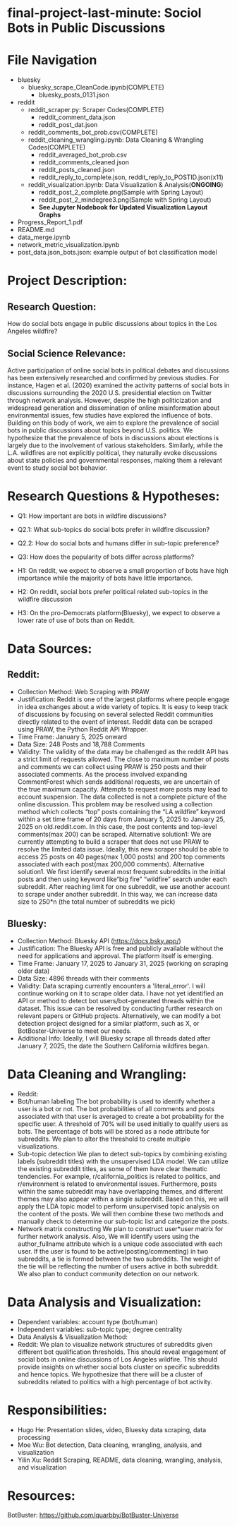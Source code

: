# final-project-last-minute: Sociol Bots in Public Discussions

# File Navigation
- bluesky
  - bluesky_scrape_CleanCode.ipynb(COMPLETE)
    - bluesky_posts_0131.json
- reddit
  - reddit_scraper.py: Scraper Codes(COMPLETE)
    - reddit_comment_data.json
    - reddit_post_dat.json
  - reddit_comments_bot_prob.csv(COMPLETE)
  - reddit_cleaning_wrangling.ipynb: Data Cleaning & Wrangling Codes(COMPLETE)
    - reddit_averaged_bot_prob.csv
    - reddit_comments_cleaned.json
    - reddit_posts_cleaned.json
    - reddit_reply_to_complete.json, reddit_reply_to_POSTID.json(x11)
  - reddit_visualization.ipynb: Data Visualization & Analysis(**ONGOING**)
    - reddit_post_2_complete.png(Sample with Spring Layout)
    - reddit_post_2_mindegree3.png(Sample with Spring Layout)
    - **See Jupyter Nodebook for Updated Visualization Layout Graphs**
- Progress_Report_1.pdf
- README.md
- data_merge.ipynb
- network_metric_visualization.ipynb
- post_data.json_bots.json: example output of bot classification model

# Project Description: 
## Research Question:
How do social bots engage in public discussions about topics in the Los Angeles wildfire?
## Social Science Relevance:
Active participation of online social bots in political debates and discussions has been extensively researched and confirmed by previous studies. For instance, Hagen et al. (2020) examined the activity patterns of social bots in discussions surrounding the 2020 U.S. presidential election on Twitter through network analysis. However, despite the high politicization and widespread generation and dissemination of online misinformation about environmental issues, few studies have explored the influence of bots. Building on this body of work, we aim to explore the prevalence of social bots in public discussions about topics beyond U.S. politics. We hypothesize that the prevalence of bots in discussions about elections is largely due to the involvement of various stakeholders. Similarly, while the L.A. wildfires are not explicitly political, they naturally evoke discussions about state policies and governmental responses, making them a relevant event to study social bot behavior. 


# Research Questions & Hypotheses:
- Q1: How important are bots in wildfire discussions?
- Q2.1: What sub-topics do social bots prefer in wildfire discussion?
- Q2.2: How do social bots and humans differ in sub-topic preference?
- Q3: How does the popularity of bots differ across platforms?

- H1: On reddit, we expect to observe a small proportion of bots have high importance while the majority of bots have little importance.
- H2: On reddit, social bots prefer political related sub-topics in the wildfire discussion 
- H3: On the pro-Democrats platform(Bluesky), we expect to observe a lower rate of use of bots than on Reddit.

# Data Sources: 
## Reddit: 
- Collection Method: Web Scraping with PRAW
- Justification: Reddit is one of the largest platforms where people engage in idea exchanges about a wide variety of topics. It is easy to keep track of discussions by focusing on several selected Reddit communities directly related to the event of interest. Reddit data can be scraped using PRAW, the Python Reddit API Wrapper.
- Time Frame: January 5, 2025 onward
- Data Size: 248 Posts and 18,788 Comments
- Validity: The validity of the data may be challenged as the reddit API has a strict limit of requests allowed. The close to maximum number of posts and comments we can collect using PRAW is 250 posts and their associated comments. As the process involved expanding CommentForest which sends additional requests, we are uncertain of the true maximum capacity. Attempts to request more posts may lead to account suspension. The data collected is not a complete picture of the online discussion. This problem may be resolved using a collection method which collects “top” posts containing the “LA wildfire” keyword within a set time frame of 20 days from January 5, 2025 to January 25, 2025 on old.reddit.com. In this case, the post contents and top-level comments(max 200) can be scraped.
Alternative solution1: We are currently attempting to build a scraper that does not use PRAW to resolve the limited data issue. Ideally, this new scraper should be able to access 25 posts on 40 pages(max 1,000 posts) and 200 top comments associated with each post(max 200,000 comments).
Alternative solution1. We first identify several most frequent subreddits in the initial posts and then using keyword like“big fire” “wildfire” search under each subreddit. After reaching limit for one subreddit, we use another account to scrape under another subreddit. In this way, we can increase data size to 250*n (the total number of subreddits we pick)

## Bluesky:
- Collection Method: Bluesky API (https://docs.bsky.app/)
- Justification: The Bluesky API is free and publicly available without the need for applications and approval. The platform itself is emerging.
- Time Frame: January 17, 2025 to January 31, 2025 (working on scraping older data)
- Data Size: 4896 threads with their comments
- Validity: Data scraping currently encounters a 'literal_error'. I will continue working on it to scrape older data. I have not yet identified an API or method to detect bot users/bot-generated threads within the dataset. This issue can be resolved by conducting further research on relevant papers or GitHub projects. Alternatively, we can modify a bot detection project designed for a similar platform, such as X, or BotBoster-Universe to meet our needs.
- Additional Info: Ideally, I will Bluesky scrape all threads dated after January 7, 2025, the date the Southern California wildfires began.

# Data Cleaning and Wrangling: 
- Reddit: 
- Bot/human labeling
The bot probability is used to identify whether a user is a bot or not. The bot probabilities of all comments and posts associated with that user is averaged to create a bot probability for the specific user. A threshold of 70% will be used initially to qualify users as bots. The percentage of bots will be stored as a node attribute for subreddits. We plan to alter the threshold to create multiple visualizations. 
- Sub-topic detection
We plan to detect sub-topics by combining existing labels (subreddit titles) with the unsupervised LDA model. We can utilize the existing subreddit titles, as some of them have clear thematic tendencies. For example, r/california_politics is related to politics, and r/environment is related to environmental issues. Furthermore, posts within the same subreddit may have overlapping themes, and different themes may also appear within a single subreddit. Based on this, we will apply the LDA topic model to perform unsupervised topic analysis on the content of the posts. We will then combine these two methods and manually check to determine our sub-topic list and categorize the posts.
- Network matrix constructing
We plan to construct user*user matrix for further network analysis. 
Also, We will identify users using the author_fullname attribute which is a unique code associated with each user. If the user is found to be active(posting/commenting) in two subreddits, a tie is formed between the two subreddits. The weight of the tie will be reflecting the number of users active in both subreddit. We also plan to conduct community detection on our network.

# Data Analysis and Visualization: 
- Dependent variables: account type (bot/human)
- Independent variables: sub-topic type; degree centrality
- Data Analysis & Visualization Method:
- Reddit: We plan to visualize network structures of subreddits given different bot qualification thresholds. This should reveal engagement of social bots in online discussions of Los Angeles wildfire. This should provide insights on whether social bots cluster on specific subreddits and hence topics. We hypothesize that there will be a cluster of subreddits related to politics with a high percentage of bot activity.

# Responsibilities:
- Hugo He: Presentation slides, video, Bluesky data scraping, data processing
- Moe Wu: Bot detection, Data cleaning, wrangling, analysis, and visualization
- Yilin Xu: Reddit Scraping, README, data cleaning, wrangling, analysis, and visualization


# Resources:
BotBuster: https://github.com/quarbby/BotBuster-Universe






